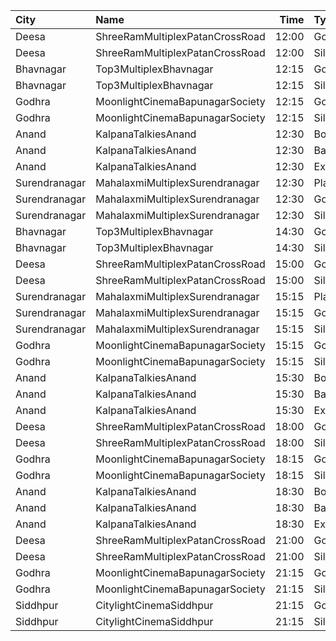 | City          | Name                            |  Time | Type      | Price | Capacity | Booked |
| :------------ | :------------------------------ | ----: | :-------- | ----: | -------: | -----: |
| Deesa         | ShreeRamMultiplexPatanCrossRoad | 12:00 | Gold      |  100₹ |      169 |      0 |
| Deesa         | ShreeRamMultiplexPatanCrossRoad | 12:00 | Silver    |  100₹ |       38 |      0 |
| Bhavnagar     | Top3MultiplexBhavnagar          | 12:15 | Gold      |   80₹ |      100 |      0 |
| Bhavnagar     | Top3MultiplexBhavnagar          | 12:15 | Silver    |   80₹ |      100 |      0 |
| Godhra        | MoonlightCinemaBapunagarSociety | 12:15 | Gold      |   80₹ |      148 |      0 |
| Godhra        | MoonlightCinemaBapunagarSociety | 12:15 | Silver    |   80₹ |      102 |      0 |
| Anand         | KalpanaTalkiesAnand             | 12:30 | Box       |  110₹ |      100 |      0 |
| Anand         | KalpanaTalkiesAnand             | 12:30 | Balcony   |   90₹ |      100 |      0 |
| Anand         | KalpanaTalkiesAnand             | 12:30 | Executive |   80₹ |      100 |      0 |
| Surendranagar | MahalaxmiMultiplexSurendranagar | 12:30 | Platinum  |  300₹ |       11 |      0 |
| Surendranagar | MahalaxmiMultiplexSurendranagar | 12:30 | Gold      |  120₹ |       64 |      0 |
| Surendranagar | MahalaxmiMultiplexSurendranagar | 12:30 | Silver    |   80₹ |      105 |      0 |
| Bhavnagar     | Top3MultiplexBhavnagar          | 14:30 | Gold      |   70₹ |      100 |      0 |
| Bhavnagar     | Top3MultiplexBhavnagar          | 14:30 | Silver    |   70₹ |      100 |      0 |
| Deesa         | ShreeRamMultiplexPatanCrossRoad | 15:00 | Gold      |  100₹ |      169 |      0 |
| Deesa         | ShreeRamMultiplexPatanCrossRoad | 15:00 | Silver    |  100₹ |       38 |      0 |
| Surendranagar | MahalaxmiMultiplexSurendranagar | 15:15 | Platinum  |  300₹ |       11 |      0 |
| Surendranagar | MahalaxmiMultiplexSurendranagar | 15:15 | Gold      |  120₹ |       64 |      0 |
| Surendranagar | MahalaxmiMultiplexSurendranagar | 15:15 | Silver    |   80₹ |      105 |      0 |
| Godhra        | MoonlightCinemaBapunagarSociety | 15:15 | Gold      |   80₹ |      148 |      0 |
| Godhra        | MoonlightCinemaBapunagarSociety | 15:15 | Silver    |   80₹ |      102 |      0 |
| Anand         | KalpanaTalkiesAnand             | 15:30 | Box       |  110₹ |      100 |      0 |
| Anand         | KalpanaTalkiesAnand             | 15:30 | Balcony   |   90₹ |      100 |      0 |
| Anand         | KalpanaTalkiesAnand             | 15:30 | Executive |   80₹ |      100 |      0 |
| Deesa         | ShreeRamMultiplexPatanCrossRoad | 18:00 | Gold      |  100₹ |      169 |      0 |
| Deesa         | ShreeRamMultiplexPatanCrossRoad | 18:00 | Silver    |  100₹ |       38 |      0 |
| Godhra        | MoonlightCinemaBapunagarSociety | 18:15 | Gold      |   80₹ |      148 |      0 |
| Godhra        | MoonlightCinemaBapunagarSociety | 18:15 | Silver    |   80₹ |      102 |      0 |
| Anand         | KalpanaTalkiesAnand             | 18:30 | Box       |  110₹ |      100 |      0 |
| Anand         | KalpanaTalkiesAnand             | 18:30 | Balcony   |   90₹ |      100 |      0 |
| Anand         | KalpanaTalkiesAnand             | 18:30 | Executive |   80₹ |      100 |      0 |
| Deesa         | ShreeRamMultiplexPatanCrossRoad | 21:00 | Gold      |  100₹ |      169 |      0 |
| Deesa         | ShreeRamMultiplexPatanCrossRoad | 21:00 | Silver    |  100₹ |       38 |      0 |
| Godhra        | MoonlightCinemaBapunagarSociety | 21:15 | Gold      |   80₹ |      148 |      0 |
| Godhra        | MoonlightCinemaBapunagarSociety | 21:15 | Silver    |   80₹ |      102 |      0 |
| Siddhpur      | CitylightCinemaSiddhpur         | 21:15 | Gold      |  100₹ |      282 |    202 |
| Siddhpur      | CitylightCinemaSiddhpur         | 21:15 | Silver    |   80₹ |       40 |      0 |